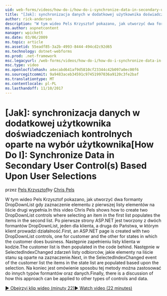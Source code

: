 ```yaml
---
uid: web-forms/videos/how-do-i/how-do-i-synchronize-data-in-secondary-user-controls-based-upon-user-selections
title: "[Jak]: synchronizacja danych w dodatkowej użytkownika doświadczeniach kontrolnych oparte na wybór użytkownika | Dokumentacja firmy Microsoft"
author: rick-anderson
description: "W tym wideo Pels Krzysztof pokazano, jak utworzyć dwa formanty DropDownList gdy zaznaczenie elementu z pierwszej listy elementów na liście drugi wypełnia. Firs..."
ms.author: aspnetcontent
manager: wpickett
ms.date: 03/06/2009
ms.topic: article
ms.assetid: 55eadf85-3a2b-4993-8444-494cd2c92d65
ms.technology: dotnet-webforms
ms.prod: .net-framework
msc.legacyurl: /web-forms/videos/how-do-i/how-do-i-synchronize-data-in-secondary-user-controls-based-upon-user-selections
msc.type: video
ms.openlocfilehash: a4ecabd641af9d5810cf23344c42b097a0ec00f6
ms.sourcegitcommit: 9a9483aceb34591c97451997036a9120c3fe2baf
ms.translationtype: MT
ms.contentlocale: pl-PL
ms.lasthandoff: 11/10/2017
---
```

<a name="how-do-i-synchronize-data-in-secondary-user-controls-based-upon-user-selections"></a><span data-ttu-id="eaf6f-104">[Jak]: synchronizacja danych w dodatkowej użytkownika doświadczeniach kontrolnych oparte na wybór użytkownika</span><span class="sxs-lookup"><span data-stu-id="eaf6f-104">[How Do I]: Synchronize Data in Secondary User Control(s) Based Upon User Selections</span></span>
====================
<span data-ttu-id="eaf6f-105">przez [Pels Krzysztof](https://twitter.com/chrispels)</span><span class="sxs-lookup"><span data-stu-id="eaf6f-105">by [Chris Pels](https://twitter.com/chrispels)</span></span>

<span data-ttu-id="eaf6f-106">W tym wideo Pels Krzysztof pokazano, jak utworzyć dwa formanty DropDownList gdy zaznaczenie elementu z pierwszej listy elementów na liście drugi wypełnia.</span><span class="sxs-lookup"><span data-stu-id="eaf6f-106">In this video Chris Pels shows how to create two DropDownList controls where selecting an item in the first list populates the items in the second list.</span></span> <span data-ttu-id="eaf6f-107">Po pierwsze strony ASP.NET jest tworzony z dwóch formantów DropDownList, jeden dla klienta, a druga do Państwa, w którym klient prowadzi działalność.</span><span class="sxs-lookup"><span data-stu-id="eaf6f-107">First, an ASP.NET page is created with two DropDownList controls, one for customer and the other for states in which the customer does business.</span></span> <span data-ttu-id="eaf6f-108">Następnie zapełnieniu listy klienta w kodzie.</span><span class="sxs-lookup"><span data-stu-id="eaf6f-108">The customer list is then populated in the code behind.</span></span> <span data-ttu-id="eaf6f-109">Następnie w SelectedIndexChanged zdarzeń listy odbiorców, jakie elementy na liście stanu są oparte na zaznaczenie.</span><span class="sxs-lookup"><span data-stu-id="eaf6f-109">Next, in the SelectedIndexChanged event of the customer list the items in the state list are populated based upon the selection.</span></span> <span data-ttu-id="eaf6f-110">Na koniec jest omówienie sposobu tej metody można zastosować do innych typów formantów oraz danych.</span><span class="sxs-lookup"><span data-stu-id="eaf6f-110">Finally, there is a discussion of how this approach can be applied to other types of controls and data.</span></span>

[<span data-ttu-id="eaf6f-111">&#9654; Obejrzyj klip wideo (minuty 22)</span><span class="sxs-lookup"><span data-stu-id="eaf6f-111">&#9654; Watch video (22 minutes)</span></span>](https://channel9.msdn.com/Blogs/ASP-NET-Site-Videos/how-do-i-synchronize-data-in-secondary-user-controls-based-upon-user-selections)
